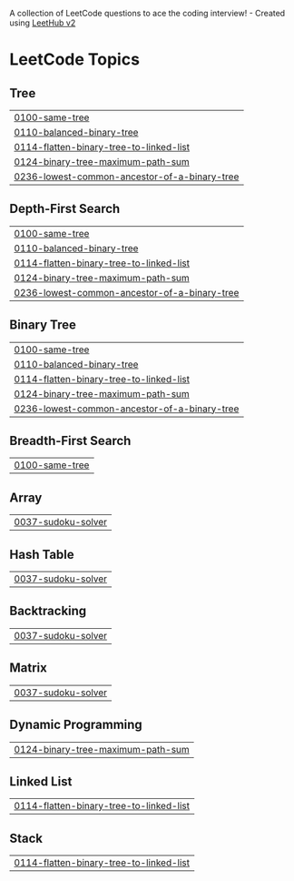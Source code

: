 A collection of LeetCode questions to ace the coding interview! - Created using [LeetHub v2](https://github.com/arunbhardwaj/LeetHub-2.0)
<!---LeetCode Topics Start-->
# LeetCode Topics
## Tree
|  |
| ------- |
| [0100-same-tree](https://github.com/hemalekha28/leetcode-solutions/tree/master/0100-same-tree) |
| [0110-balanced-binary-tree](https://github.com/hemalekha28/leetcode-solutions/tree/master/0110-balanced-binary-tree) |
| [0114-flatten-binary-tree-to-linked-list](https://github.com/hemalekha28/leetcode-solutions/tree/master/0114-flatten-binary-tree-to-linked-list) |
| [0124-binary-tree-maximum-path-sum](https://github.com/hemalekha28/leetcode-solutions/tree/master/0124-binary-tree-maximum-path-sum) |
| [0236-lowest-common-ancestor-of-a-binary-tree](https://github.com/hemalekha28/leetcode-solutions/tree/master/0236-lowest-common-ancestor-of-a-binary-tree) |
## Depth-First Search
|  |
| ------- |
| [0100-same-tree](https://github.com/hemalekha28/leetcode-solutions/tree/master/0100-same-tree) |
| [0110-balanced-binary-tree](https://github.com/hemalekha28/leetcode-solutions/tree/master/0110-balanced-binary-tree) |
| [0114-flatten-binary-tree-to-linked-list](https://github.com/hemalekha28/leetcode-solutions/tree/master/0114-flatten-binary-tree-to-linked-list) |
| [0124-binary-tree-maximum-path-sum](https://github.com/hemalekha28/leetcode-solutions/tree/master/0124-binary-tree-maximum-path-sum) |
| [0236-lowest-common-ancestor-of-a-binary-tree](https://github.com/hemalekha28/leetcode-solutions/tree/master/0236-lowest-common-ancestor-of-a-binary-tree) |
## Binary Tree
|  |
| ------- |
| [0100-same-tree](https://github.com/hemalekha28/leetcode-solutions/tree/master/0100-same-tree) |
| [0110-balanced-binary-tree](https://github.com/hemalekha28/leetcode-solutions/tree/master/0110-balanced-binary-tree) |
| [0114-flatten-binary-tree-to-linked-list](https://github.com/hemalekha28/leetcode-solutions/tree/master/0114-flatten-binary-tree-to-linked-list) |
| [0124-binary-tree-maximum-path-sum](https://github.com/hemalekha28/leetcode-solutions/tree/master/0124-binary-tree-maximum-path-sum) |
| [0236-lowest-common-ancestor-of-a-binary-tree](https://github.com/hemalekha28/leetcode-solutions/tree/master/0236-lowest-common-ancestor-of-a-binary-tree) |
## Breadth-First Search
|  |
| ------- |
| [0100-same-tree](https://github.com/hemalekha28/leetcode-solutions/tree/master/0100-same-tree) |
## Array
|  |
| ------- |
| [0037-sudoku-solver](https://github.com/hemalekha28/leetcode-solutions/tree/master/0037-sudoku-solver) |
## Hash Table
|  |
| ------- |
| [0037-sudoku-solver](https://github.com/hemalekha28/leetcode-solutions/tree/master/0037-sudoku-solver) |
## Backtracking
|  |
| ------- |
| [0037-sudoku-solver](https://github.com/hemalekha28/leetcode-solutions/tree/master/0037-sudoku-solver) |
## Matrix
|  |
| ------- |
| [0037-sudoku-solver](https://github.com/hemalekha28/leetcode-solutions/tree/master/0037-sudoku-solver) |
## Dynamic Programming
|  |
| ------- |
| [0124-binary-tree-maximum-path-sum](https://github.com/hemalekha28/leetcode-solutions/tree/master/0124-binary-tree-maximum-path-sum) |
## Linked List
|  |
| ------- |
| [0114-flatten-binary-tree-to-linked-list](https://github.com/hemalekha28/leetcode-solutions/tree/master/0114-flatten-binary-tree-to-linked-list) |
## Stack
|  |
| ------- |
| [0114-flatten-binary-tree-to-linked-list](https://github.com/hemalekha28/leetcode-solutions/tree/master/0114-flatten-binary-tree-to-linked-list) |
<!---LeetCode Topics End-->